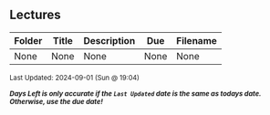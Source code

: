 ## Lectures

| Folder | Title | Description | Due | Filename |
|-----|-----|-----|-----|-----|
| None | None | None | None | None |

<sup>Last Updated: 2024-09-01 (Sun @ 19:04)</sup> 

<sup>***Days Left is only accurate if the `Last Updated` date is the same as todays date. Otherwise, use the due date!***</sup> 
